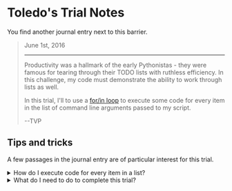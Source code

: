# Toledo's Trial Notes

You find another journal entry next to this barrier.

<blockquote>
June 1st, 2016

<hr/>

<p>
Productivity was a hallmark of the early Pythonistas - they were famous for tearing through their TODO lists with ruthless efficiency. In this challenge, my code must demonstrate the ability to work through lists as well.
</p>

<p>
In this trial, I'll to use a <a href="https://realpython.com/python-for-loop">for/in loop</a> to execute some code for every item in the list of command line arguments passed to my script. 
</p>

<p>
--TVP
</p>
</blockquote>

## Tips and tricks

A few passages in the journal entry are of particular interest for this trial.

<details>
<summary>How do I execute code for every item in a list?</summary>

Executing code for every item in a list (or, __iterating__ through a list) is one of the most common tasks in programming. To complete this trial, use a [for/in loop](https://realpython.com/python-for-loop/) to execute a block of code for every item in a list. Let's look at an example using our grocery list from before.

```python
groceries = ['apples', 'coffee', 'pizza rolls', 'olives']

print("These are the items on my grocery list:")
for item in groceries:
    string_to_print = f"- {item}"
    print(string_to_print)
```

When you run this code, you create an ordered list of four strings, as before. This time, you use a new statement: `for item in groceries:`

Your code is saying a few things in this single statement:
* I want to execute the code starting on the next line for every item in the list stored in the variable named `groceries`
* Every time this code runs, create a variable called `item` which is a reference to the next item in the list

The code that runs during the loop __is indented one tab (~four spaces)__ from where the for loop started. [This indentation](https://docs.python.org/3/reference/lexical_analysis.html#indentation) tells Python what code should be executed during the loop. Without the indentation, the code would all be executed in order, and the logic wouldn't work.

There's one improvement we could make to this logic which makes use of the built-in function [enumerate](https://docs.python.org/3/library/functions.html#enumerate). This gives us the __index__ of each item as we loop through the list as well:

```python
groceries = ['apples', 'coffee', 'pizza rolls', 'olives']

print("These are the items on my grocery list:")
for index, item in enumerate(groceries, start=1):
    string_to_print = f"{index}. {item}"
    print(string_to_print)
```

The above technique may be useful in this trial.

</details>

<details>
<summary>What do I need to do to complete this trial?</summary>

Create a file called `list_iteration.py` in your code folder located here: 

```bash
<%= env.TQ_PYTHON_CODE_PATH.value %>
```

Use the following code as a starting point - it creates a new list called `order_of_succession`, which contains all the arguments passed to your script.

```python
import sys

# Set up a list for our code to work with that omits the first CLI argument, 
# which is the name of our script (list_iteration.py)
order_of_succession = sys.argv
order_of_succession.pop(0)

# Now, order_of_succession is ready for us to work with
```

Your code must print out the name of every person in that list, prepended with their order in the Pythonic order of succession. See the "Objective" tab for an example input and output.

The rest of this walkthrough contains help on how to execute code for every item in a list. Once you have written code that can process all the command line arguments to your script, click the *HACK* button to verify your work!

</details>

